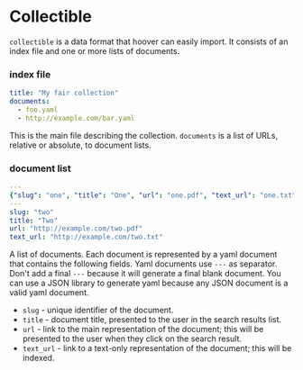# Collectible

`collectible` is a data format that hoover can easily import. It consists of an
index file and one or more lists of documents.


### index file

```yaml
title: "My fair collection"
documents:
  - foo.yaml
  - http://example.com/bar.yaml
```

This is the main file describing the collection. `documents` is a list of URLs,
relative or absolute, to document lists.


### document list

```yaml
---
{"slug": "one", "title": "One", "url": "one.pdf", "text_url": "one.txt"}
---
slug: "two"
title: "Two"
url: "http://example.com/two.pdf"
text_url: "http://example.com/two.txt"
```

A list of documents. Each document is represented by a yaml document that
contains the following fields. Yaml documents use `---` as separator. Don't add
a final `---` because it will generate a final blank document. You can use a
JSON library to generate yaml because any JSON document is a valid yaml
document.

* `slug` - unique identifier of the document.
* `title` - document title, presented to the user in the search results list.
* `url` - link to the main representation of the document; this will be
  presented to the user when they click on the search result.
* `text_url` - link to a text-only representation of the document; this will be
  indexed.
